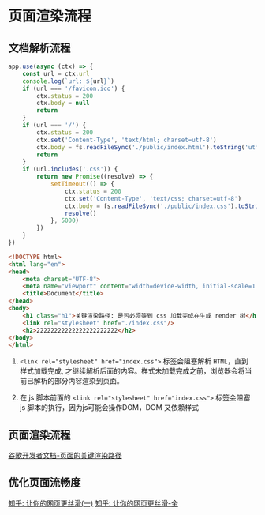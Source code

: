 # 页面渲染流程


## 文档解析流程
```js
app.use(async (ctx) => {
    const url = ctx.url
    console.log(`url: ${url}`)
    if (url === '/favicon.ico') {
        ctx.status = 200
        ctx.body = null
        return
    }
    if (url === '/') {
        ctx.status = 200
        ctx.set('Content-Type', 'text/html; charset=utf-8')
        ctx.body = fs.readFileSync('./public/index.html').toString('utf-8')
        return
    }
    if (url.includes('.css')) {
        return new Promise((resolve) => {
            setTimeout(() => {
                ctx.status = 200
                ctx.set('Content-Type', 'text/css; charset=utf-8')
                ctx.body = fs.readFileSync('./public/index.css').toString('utf-8')
                resolve()
            }, 5000)
        })
    }
})
```
```html
<!DOCTYPE html>
<html lang="en">
<head>
    <meta charset="UTF-8">
    <meta name="viewport" content="width=device-width, initial-scale=1.0">
    <title>Document</title>
</head>
<body>
    <h1 class="h1">关键渲染路径: 是否必须等到 css 加载完成在生成 render 树</h1>
    <link rel="stylesheet" href="./index.css"/>
    <h2>22222222222222222222222</h2>
</body>
</html>
```

1. `<link rel="stylesheet" href="index.css">` 标签会阻塞解析 `HTML`，直到
样式加载完成, 才继续解析后面的内容。样式未加载完成之前，浏览器会将当前已解析的部分内容渲染到页面。

2.  在 js 脚本前面的 `<link rel="stylesheet" href="index.css">` 标签会阻塞 js 脚本的执行，因为js可能会操作DOM，DOM 又依赖样式


## 页面渲染流程
[谷歌开发者文档-页面的关键渲染路径](https://web.dev/articles/critical-rendering-path?hl=zh-cn)




## 优化页面流畅度
[知乎: 让你的网页更丝滑(一)](https://zhuanlan.zhihu.com/p/66398148)
[知乎: 让你的网页更丝滑-全](https://zhuanlan.zhihu.com/p/67728054)